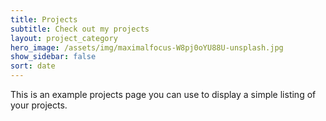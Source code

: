 ```yaml
---
title: Projects
subtitle: Check out my projects
layout: project_category
hero_image: /assets/img/maximalfocus-W8pj0oYU88U-unsplash.jpg
show_sidebar: false
sort: date
---
```


This is an example projects page you can use to display a simple listing of your projects.
